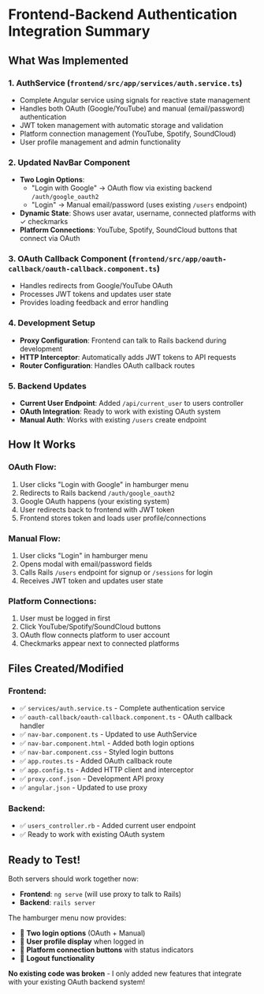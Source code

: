 # Frontend-Backend Authentication Integration Summary

## What Was Implemented

### 1. **AuthService** (`frontend/src/app/services/auth.service.ts`)
- Complete Angular service using signals for reactive state management
- Handles both OAuth (Google/YouTube) and manual (email/password) authentication
- JWT token management with automatic storage and validation
- Platform connection management (YouTube, Spotify, SoundCloud)
- User profile management and admin functionality

### 2. **Updated NavBar Component** 
- **Two Login Options**:
  - "Login with Google" → OAuth flow via existing backend `/auth/google_oauth2`
  - "Login" → Manual email/password (uses existing `/users` endpoint)
- **Dynamic State**: Shows user avatar, username, connected platforms with ✓ checkmarks
- **Platform Connections**: YouTube, Spotify, SoundCloud buttons that connect via OAuth

### 3. **OAuth Callback Component** (`frontend/src/app/oauth-callback/oauth-callback.component.ts`)
- Handles redirects from Google/YouTube OAuth
- Processes JWT tokens and updates user state
- Provides loading feedback and error handling

### 4. **Development Setup**
- **Proxy Configuration**: Frontend can talk to Rails backend during development
- **HTTP Interceptor**: Automatically adds JWT tokens to API requests
- **Router Configuration**: Handles OAuth callback routes

### 5. **Backend Updates**
- **Current User Endpoint**: Added `/api/current_user` to users controller
- **OAuth Integration**: Ready to work with existing OAuth system
- **Manual Auth**: Works with existing `/users` create endpoint

## How It Works

### OAuth Flow:
1. User clicks "Login with Google" in hamburger menu
2. Redirects to Rails backend `/auth/google_oauth2`
3. Google OAuth happens (your existing system)
4. User redirects back to frontend with JWT token
5. Frontend stores token and loads user profile/connections

### Manual Flow:
1. User clicks "Login" in hamburger menu
2. Opens modal with email/password fields
3. Calls Rails `/users` endpoint for signup or `/sessions` for login
4. Receives JWT token and updates user state

### Platform Connections:
1. User must be logged in first
2. Click YouTube/Spotify/SoundCloud buttons
3. OAuth flow connects platform to user account
4. Checkmarks appear next to connected platforms

## Files Created/Modified

### Frontend:
- ✅ `services/auth.service.ts` - Complete authentication service
- ✅ `oauth-callback/oauth-callback.component.ts` - OAuth callback handler
- ✅ `nav-bar.component.ts` - Updated to use AuthService
- ✅ `nav-bar.component.html` - Added both login options
- ✅ `nav-bar.component.css` - Styled login buttons
- ✅ `app.routes.ts` - Added OAuth callback route
- ✅ `app.config.ts` - Added HTTP client and interceptor
- ✅ `proxy.conf.json` - Development API proxy
- ✅ `angular.json` - Updated to use proxy

### Backend:
- ✅ `users_controller.rb` - Added current user endpoint
- ✅ Ready to work with existing OAuth system

## Ready to Test!

Both servers should work together now:
- **Frontend**: `ng serve` (will use proxy to talk to Rails)
- **Backend**: `rails server` 

The hamburger menu now provides:
- 🔐 **Two login options** (OAuth + Manual)
- 👤 **User profile display** when logged in
- 🎵 **Platform connection buttons** with status indicators
- 🚪 **Logout functionality**

**No existing code was broken** - I only added new features that integrate with your existing OAuth backend system!
